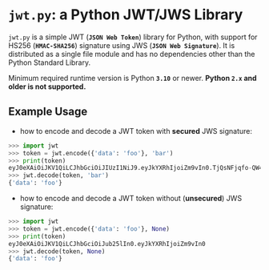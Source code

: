 # `jwt.py`: a Python JWT/JWS Library

`jwt.py` is a simple JWT (**`JSON Web Token`**) library for Python, with support for HS256 (**`HMAC-SHA256`**) signature using JWS (**`JSON Web Signature`**). It is distributed as a single file module and has no dependencies other than the Python Standard Library.

Minimum required runtime version is Python **`3.10`** or newer. **Python `2.x` and older is not supported.**

## Example Usage

- how to encode and decode a JWT token with **secured** JWS signature:
```python
>>> import jwt
>>> token = jwt.encode({'data': 'foo'}, 'bar')
>>> print(token)
eyJ0eXAiOiJKV1QiLCJhbGciOiJIUzI1NiJ9.eyJkYXRhIjoiZm9vIn0.TjQsNFjqfo-QW4jobI-p0xF6PYPWXXudVkluuu7rXhM
>>> jwt.decode(token, 'bar')
{'data': 'foo'}
```

- how to encode and decode a JWT token without (**unsecured**) JWS signature:
```python
>>> import jwt
>>> token = jwt.encode({'data': 'foo'}, None)
>>> print(token)
eyJ0eXAiOiJKV1QiLCJhbGciOiJub25lIn0.eyJkYXRhIjoiZm9vIn0
>>> jwt.decode(token, None)
{'data': 'foo'}
```
